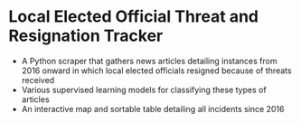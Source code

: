 # Local Elected Official Threat and Resignation Tracker

- A Python scraper that gathers news articles detailing instances from 2016 onward in which local elected officials resigned because of threats received
- Various supervised learning models for classifying these types of articles
- An interactive map and sortable table detailing all incidents since 2016


